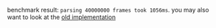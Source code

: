 benchmark result: `parsing 40000000 frames took 1056ms`.
you may also want to look at the [old implementation](https://github.com/fatihky/framer/tree/master/c)
